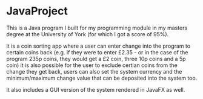# JavaProject
This is a Java program I built for my programming module in my masters degree at the University of York (for which I got a score of 95%).

It is a coin sorting app where a user can enter change into the program to certain coins back (e.g. if they were to enter £2.35 - or in the case of the program 235p coins, they would get a £2 coin, three 10p coins and a 5p coin) it is also possible for the user to exclude certian coins from the change they get back, users can also set the system currency and the minimum/maximum change value that can be deposited into the system too. 

It also includes a GUI version of the system rendered in JavaFX as well.
